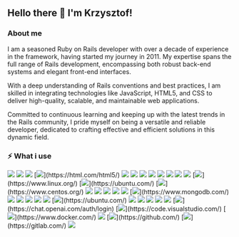 ## Hello there 👋 I'm Krzysztof!

### About me

I am a seasoned Ruby on Rails developer with over a decade of experience in the framework, having started my journey in 2011. My expertise spans the full range of Rails development, encompassing both robust back-end systems and elegant front-end interfaces.

With a deep understanding of Rails conventions and best practices, I am skilled in integrating technologies like JavaScript, HTML5, and CSS to deliver high-quality, scalable, and maintainable web applications.

Committed to continuous learning and keeping up with the latest trends in the Rails community, I pride myself on being a versatile and reliable developer, dedicated to crafting effective and efficient solutions in this dynamic field.

### :zap: What i use

![](https://img.shields.io/badge/Ruby-white?logo=ruby&logoColor=hex&color=%23CC342D)
![](https://img.shields.io/badge/Ruby_on_Rails-red?logo=rubyonrails&link=https%3A%2F%2Frubyonrails.org%2F)
![](https://img.shields.io/badge/RubyGems-%23E9573F?logo=rubygems&logoColor=white&color=%23E9573F)
[![](https://img.shields.io/badge/HTML5-rgb(227,79,38).svg?logo=html5&logoColor=white)](https://html.com/html5/)
![](https://img.shields.io/badge/CSS-white?logo=css3&logoColor=hex&color=%231572B6)
![](https://img.shields.io/badge/JavaScript-%23F7DF1E?logo=javascript&logoColor=black&color=%23F7DF1E)
![](https://img.shields.io/badge/Tailwind_CSS-%2306B6D4?logo=tailwindcss&logoColor=white)
![](https://img.shields.io/badge/Bootstrap-%237952B3?logo=bootstrap&logoColor=white)
![](https://img.shields.io/badge/Turbo-white?logo=turbo&logoColor=white&color=%235CD8E5)
![](https://img.shields.io/badge/Stimulus-white?logo=stimulus&logoColor=white&color=%2377E8B9)
![](https://img.shields.io/badge/Alpine.js-%238BC0D0?logo=alpinedotjs&logoColor=white&color=%238BC0D0)
![](https://img.shields.io/badge/Chart.js-%23FF6384?logo=chartdotjs&logoColor=white&color=%23FF6384)
[![](https://img.shields.io/badge/Linux-rgb(242,190,12).svg?logo=linux&logoColor=black)](https://www.linux.org/)
[![](https://img.shields.io/badge/Ubuntu-rgb(244,116,33).svg?logo=ubuntu&logoColor=white)](https://ubuntu.com/)
[![](https://img.shields.io/badge/Centos-rgb(162,81,141).svg?logo=Centos&logoColor=white)](https://www.centos.org/)
![](https://img.shields.io/badge/macOS-%23000000?logo=apple)
![](https://img.shields.io/badge/iOS-%23000000?logo=apple)
![](https://img.shields.io/badge/PostgreSQL-%234169E1?logo=postgresql&logoColor=white&color=%234479A1)
![](https://img.shields.io/badge/MySQL-white?logo=mysql&logoColor=white&color=%234479A1)
![](https://img.shields.io/badge/SQLite-%23003B57?logo=sqlite&logoColor=white)
[![](https://img.shields.io/badge/MongoDB-rgb(19,170,82).svg?logo=mongodb&logoColor=white)](https://www.mongodb.com/)
![](https://img.shields.io/badge/RuboCop-%23000000?logo=rubocop)
![](https://img.shields.io/badge/RSpec-%23CC342D?logo=ruby)
![](https://img.shields.io/badge/MiniTest-%2353AC56?logo=rubyonrails)
![](https://img.shields.io/badge/Amazon_Web_Service-blue?logo=amazonaws&logoColor=hex&color=%23232F3E&link=https%3A%2F%2Faws.amazon.com%2F)
![](https://img.shields.io/badge/Heroku-white?logo=amazonaws&logoColor=hex&color=%23430098&link=https%3A%2F%2Fwww.heroku.com%2F)
[![](https://img.shields.io/badge/Ubuntu-rgb(244,116,33).svg?logo=ubuntu&logoColor=white)](https://ubuntu.com/)
![](https://img.shields.io/badge/Canva-%2300C4CC?logo=canva&logoColor=white)
![](https://img.shields.io/badge/Adobe_XD-%23FF61F6?logo=adobexd&logoColor=white)
![](https://img.shields.io/badge/Adobe_Illustrator-%23FF9A00?logo=adobeillustrator&logoColor=white)
![](https://img.shields.io/badge/Adobe_Photoshop-%2331A8FF?logo=adobephotoshop&logoColor=white)
![](https://img.shields.io/badge/Notion-%23000000?logo=notion&logoColor=white)
[![](https://img.shields.io/badge/ChatGPT-rgb(17,162,129).svg?logo=openAI&logoColor=white)](https://chat.openai.com/auth/login)
[![](https://img.shields.io/badge/Visual_Studio_Code-rgb(70,170,233).svg?logo=Visual-Studio-Code&logoColor=white)](https://code.visualstudio.com/)
[![](https://img.shields.io/badge/Docker-rgb(36,150,237).svg?logo=docker&logoColor=white)](https://www.docker.com/)
![](https://img.shields.io/badge/Git-%23F05032?logo=git&logoColor=white)
[![](https://img.shields.io/badge/Github-rgb(0,0,0).svg?logo=github&logoColor=white)](https://github.com/)
[![](https://img.shields.io/badge/Gitlab-rgb(242,106,37).svg?logo=gitlab&logoColor=white)](https://gitlab.com/)
![](https://img.shields.io/badge/Github_Copilot-%23000000?logo=githubcopilot&logoColor=white)

